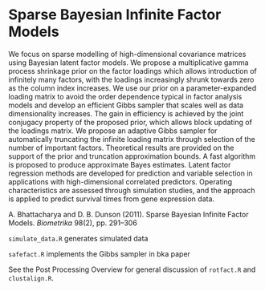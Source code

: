 # Sparse Bayesian Infinite Factor Models

We focus on sparse modelling of high-dimensional covariance matrices using Bayesian latent
factor models. We propose a multiplicative gamma process shrinkage prior on the factor loadings
which allows introduction of infinitely many factors, with the loadings increasingly shrunk
towards zero as the column index increases. We use our prior on a parameter-expanded loading
matrix to avoid the order dependence typical in factor analysis models and develop an efficient
Gibbs sampler that scales well as data dimensionality increases. The gain in efficiency is achieved
by the joint conjugacy property of the proposed prior, which allows block updating of the loadings
matrix. We propose an adaptive Gibbs sampler for automatically truncating the infinite loading
matrix through selection of the number of important factors. Theoretical results are provided
on the support of the prior and truncation approximation bounds. A fast algorithm is proposed
to produce approximate Bayes estimates. Latent factor regression methods are developed for
prediction and variable selection in applications with high-dimensional correlated predictors.
Operating characteristics are assessed through simulation studies, and the approach is applied to
predict survival times from gene expression data.

A. Bhattacharya and D. B. Dunson (2011). Sparse Bayesian Infinite Factor Models. *Biometrika* 98(2), pp. 291–306

`simulate_data.R`  generates simulated data

`safefact.R` implements the Gibbs sampler in bka paper

See the Post Processing Overview for general discussion of `rotfact.R` and `clustalign.R`.


